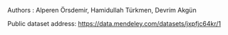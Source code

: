Authors : Alperen Örsdemir, Hamidullah Türkmen, Devrim Akgün

Public dataset address: https://data.mendeley.com/datasets/jxpfjc64kr/1
